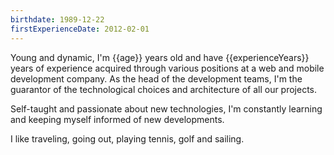 ```yaml
---
birthdate: 1989-12-22
firstExperienceDate: 2012-02-01
---
```


Young and dynamic, I'm {{age}} years old and have {{experienceYears}} years of experience acquired through various positions
at a web and mobile development company. As the head of the development teams,
I'm the guarantor of the technological choices and architecture of all our projects.

Self-taught and passionate about new technologies, I'm constantly learning and keeping myself informed of new developments.

I like traveling, going out, playing tennis, golf and sailing.
